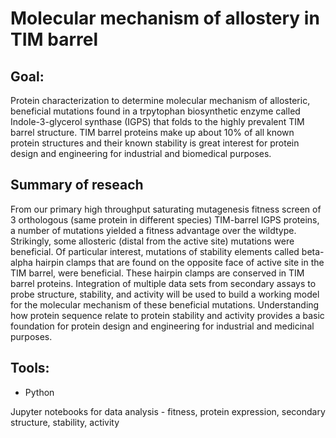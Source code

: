 # Molecular mechanism of allostery in TIM barrel

## Goal: 
Protein characterization to determine molecular mechanism of allosteric, beneficial mutations found in a trpytophan biosynthetic enzyme called Indole-3-glycerol synthase (IGPS) that folds to the highly prevalent TIM barrel structure. TIM barrel proteins make up about 10% of all known protein structures and their known stability is great interest for protein design and engineering for industrial and biomedical purposes.

## Summary of reseach 
From our primary high throughput saturating mutagenesis fitness screen of 3 orthologous (same protein in different species) TIM-barrel IGPS proteins, a number of mutations yielded a fitness advantage over the wildtype. Strikingly, some allosteric (distal from the active site) mutations were beneficial. Of particular interest, mutations of  stability elements called beta-alpha hairpin clamps that are found on the opposite face of active site in the TIM barrel, were beneficial. These hairpin clamps are conserved in TIM barrel proteins. Integration of multiple data sets from secondary assays to probe structure, stability, and activity will be used to build a working model for the molecular mechanism of these beneficial mutations. Understanding how protein sequence relate to protein stability and activity provides a basic foundation for protein design and engineering for industrial and medicinal purposes.  

## Tools:
  * Python

Jupyter notebooks for data analysis - fitness, protein expression, secondary structure, stability, activity

